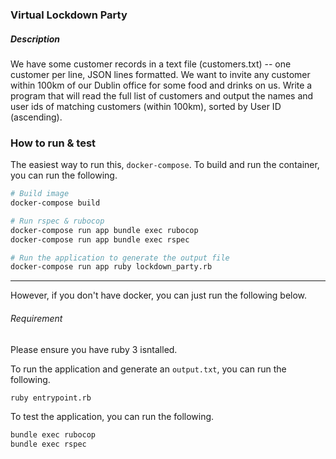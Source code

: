 ### Virtual Lockdown Party

##### Description

We have some customer records in a text file (customers.txt) -- one customer per line, JSON
lines formatted. We want to invite any customer within 100km of our Dublin office for some food
and drinks on us. Write a program that will read the full list of customers and output the names
and user ids of matching customers (within 100km), sorted by User ID (ascending).

### How to run & test

The easiest way to run this, `docker-compose`. To build and run the container, you can run the following.
```bash
# Build image
docker-compose build

# Run rspec & rubocop
docker-compose run app bundle exec rubocop
docker-compose run app bundle exec rspec

# Run the application to generate the output file
docker-compose run app ruby lockdown_party.rb
```
---
However, if you don't have docker, you can just run the following below.

###### Requirement

Please ensure you have ruby 3 isntalled.

To run the application and generate an `output.txt`, you can run the following.
```bash
ruby entrypoint.rb
```

To test the application, you can run the following.
```bash
bundle exec rubocop
bundle exec rspec
```


